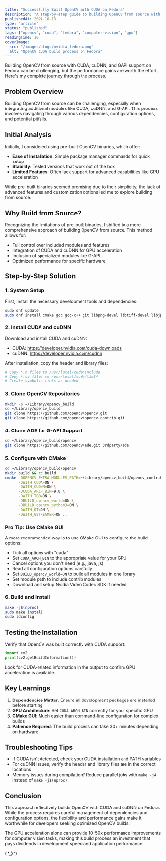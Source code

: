 ```yaml
---
title: "Successfully Built OpenCV with CUDA on Fedora"
description: "A step-by-step guide to building OpenCV from source with CUDA, cuDNN, and G-API support"
publishedAt: 2024-10-13
type: "article"
status: "published"
tags: ["opencv", "cuda", "fedora", "computer-vision", "gpu"]
readingTime: 10
coverImage:
  src: "/images/blogs/nvidia_fedora.png"
  alt: "OpenCV CUDA build process on Fedora"
---
```


Building OpenCV from source with CUDA, cuDNN, and GAPI support on Fedora can be challenging, but the performance gains are worth the effort. Here's my complete journey through the process.

## Problem Overview

Building OpenCV from source can be challenging, especially when integrating additional modules like CUDA, cuDNN, and G-API. This process involves navigating through various dependencies, configuration options, and potential pitfalls.

## Initial Analysis

Initially, I considered using pre-built OpenCV binaries, which offer:

- **Ease of Installation**: Simple package manager commands for quick setup
- **Stability**: Tested versions that work out of the box
- **Limited Features**: Often lack support for advanced capabilities like GPU acceleration

While pre-built binaries seemed promising due to their simplicity, the lack of advanced features and customization options led me to explore building from source.

## Why Build from Source?

Recognizing the limitations of pre-built binaries, I shifted to a more comprehensive approach of building OpenCV from source. This method allows for:

- Full control over included modules and features
- Integration of CUDA and cuDNN for GPU acceleration
- Inclusion of specialized modules like G-API
- Optimized performance for specific hardware

## Step-by-Step Solution

### 1. System Setup

First, install the necessary development tools and dependencies:

```bash
sudo dnf update
sudo dnf install cmake gcc gcc-c++ git libpng-devel libtiff-devel libjpeg-devel ffmpeg-devel gtk3-devel qt5-qtbase-devel python3-devel python3-numpy openblas-devel
```

### 2. Install CUDA and cuDNN

Download and install CUDA and cuDNN:
- CUDA: https://developer.nvidia.com/cuda-downloads
- cuDNN: https://developer.nvidia.com/cudnn

After installation, copy the header and library files:

```bash
# Copy *.h files to /usr/local/cuda/include
# Copy *.so files to /usr/local/cuda/lib64
# Create symbolic links as needed
```

### 3. Clone OpenCV Repositories

```bash
mkdir -p ~/Library/opencv_build
cd ~/Library/opencv_build
git clone https://github.com/opencv/opencv.git
git clone https://github.com/opencv/opencv_contrib.git
```

### 4. Clone ADE for G-API Support

```bash
cd ~/Library/opencv_build/opencv
git clone https://github.com/opencv/ade.git 3rdparty/ade
```

### 5. Configure with CMake

```bash
cd ~/Library/opencv_build/opencv
mkdir build && cd build
cmake -DOPENCV_EXTRA_MODULES_PATH=~/Library/opencv_build/opencv_contrib/modules \
      -DWITH_CUDA=ON \
      -DWITH_CUDNN=ON \
      -DCUDA_ARCH_BIN=9.0 \
      -DWITH_TBB=ON \
      -DBUILD_opencv_world=ON \
      -DBUILD_opencv_python3=ON \
      -DWITH_QT=ON \
      -DWITH_GSTREAMER=ON ..
```

### Pro Tip: Use CMake GUI

A more recommended way is to use CMake GUI to configure the build options:

- Tick all options with "cuda"
- Set `CUDA_ARCH_BIN` to the appropriate value for your GPU
- Cancel options you don't need (e.g., java, js)
- Read all configuration options carefully
- Set `BUILD_opencv_world=ON` to build all modules in one library
- Set module path to include contrib modules
- Download and setup Nvidia Video Codec SDK if needed

### 6. Build and Install

```bash
make -j$(nproc)
sudo make install
sudo ldconfig
```

## Testing the Installation

Verify that OpenCV was built correctly with CUDA support:

```python
import cv2
print(cv2.getBuildInformation())
```

Look for CUDA-related information in the output to confirm GPU acceleration is available.

## Key Learnings

1. **Dependencies Matter**: Ensure all development packages are installed before starting
2. **GPU Architecture**: Set `CUDA_ARCH_BIN` correctly for your specific GPU
3. **CMake GUI**: Much easier than command-line configuration for complex builds
4. **Patience Required**: The build process can take 30+ minutes depending on hardware

## Troubleshooting Tips

- If CUDA isn't detected, check your CUDA installation and PATH variables
- For cuDNN issues, verify the header and library files are in the correct locations
- Memory issues during compilation? Reduce parallel jobs with `make -j4` instead of `make -j$(nproc)`

## Conclusion

This approach effectively builds OpenCV with CUDA and cuDNN on Fedora. While the process requires careful management of dependencies and configuration options, the flexibility and performance gains make it worthwhile for developers seeking optimized OpenCV builds.

The GPU acceleration alone can provide 10-50x performance improvements for computer vision tasks, making this build process an investment that pays dividends in development speed and application performance.

( ͡❛ ͜ʖ ͡❛)